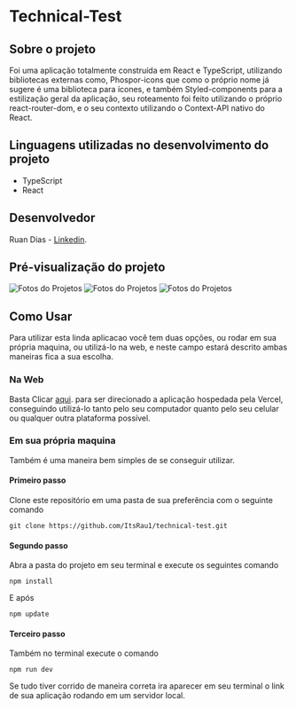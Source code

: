 # Technical-Test

## Sobre o projeto

Foi uma aplicação totalmente construída em React e TypeScript, utilizando bibliotecas externas como, 
Phospor-icons que como o próprio nome já sugere é uma biblioteca para ícones, e também Styled-components 
para a estilização geral da aplicação, seu roteamento foi feito utilizando o próprio react-router-dom, 
e o seu contexto utilizando o Context-API nativo do React.

## Linguagens utilizadas no desenvolvimento do projeto

- TypeScript
- React

## Desenvolvedor

Ruan Dias - [Linkedin](https://www.linkedin.com/in/ruan-dias-611887238/).

## Pré-visualização do projeto

![Fotos do Projetos](https://i.ibb.co/x5hn9gH/home-post.png)
![Fotos do Projetos](https://i.ibb.co/JqhGvhG/post.png)
![Fotos do Projetos](https://i.ibb.co/P9sCJ0B/user.png)

## Como Usar

Para utilizar esta linda aplicacao você tem duas opções, ou rodar em sua própria maquina, ou
utilizá-lo na web, e neste campo estará descrito ambas maneiras fica a sua escolha.

### Na Web

Basta Clicar [aqui](https://technical-test-iota.vercel.app/). para ser direcionado a
aplicação hospedada pela Vercel, conseguindo utilizá-lo tanto pelo seu computador 
quanto pelo seu celular ou qualquer outra plataforma possível.

### Em sua própria maquina

Também é uma maneira bem simples de se conseguir utilizar.

#### Primeiro passo

Clone este repositório em uma pasta de sua preferência com o seguinte comando 

`git clone https://github.com/ItsRau1/technical-test.git`

#### Segundo passo 

Abra a pasta do projeto em seu terminal e execute os seguintes comando 

`npm install`

E após

`npm update`

#### Terceiro passo

Também no terminal execute o comando 

`npm run dev`

Se tudo tiver corrido de maneira correta ira aparecer em seu terminal o link
de sua aplicação rodando em um servidor local.
